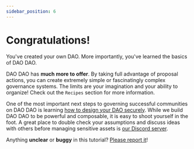 ```yaml
---
sidebar_position: 6
---
```


# Congratulations!

You've created your own DAO. More importantly, you've learned the basics of DAO
DAO.

DAO DAO has **much more to offer**. By taking full advantage of proposal
actions, you can create extremely simple or fascinatingly complex governance
systems. The limits are your imagination and your ability to organize! Check out
the `Recipes` section for more information.

One of the most important next steps to governing successful communities on DAO
DAO is learning [how to design your DAO
securely](https://medium.com/@dao-dao/best-security-practices-for-daos-59484932377f).
While we build DAO DAO to be powerful and composable, it is easy to shoot
yourself in the foot. A great place to double check your assumptions and discuss
ideas with others before managing sensitive assets is [our Discord
server](https://discord.daodao.zone). 

Anything **unclear** or **buggy** in this tutorial? [Please report
it](https://github.com/DA0-DA0/docs/issues)!
